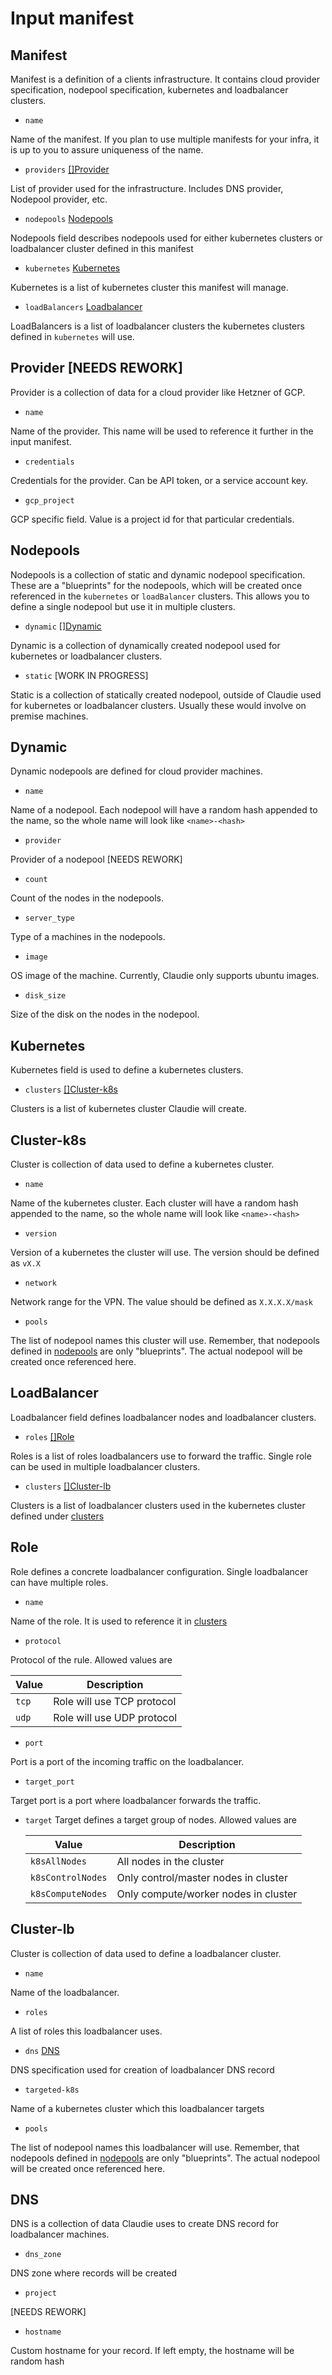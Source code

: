 # Input manifest

## Manifest

Manifest is a definition of a clients infrastructure. It contains cloud provider specification, nodepool specification, kubernetes and loadbalancer clusters. 

- `name`

Name of the manifest. If you plan to use multiple manifests for your infra, it is up to you to assure uniqueness of the name.

- `providers` [[]Provider](#providers)

List of provider used for the infrastructure. Includes DNS provider, Nodepool provider, etc.

- `nodepools` [Nodepools](#nodepools)

Nodepools field describes nodepools used for either kubernetes clusters or loadbalancer cluster defined in this manifest

- `kubernetes` [Kubernetes](#kubernetes)

Kubernetes is a list of kubernetes cluster this manifest will manage.

- `loadBalancers` [Loadbalancer](#loadbalancer)

LoadBalancers is a list of loadbalancer clusters the kubernetes clusters defined in `kubernetes` will use.

## Provider [NEEDS REWORK]

Provider is a collection of data for a cloud provider like Hetzner of GCP.

- `name`

Name of the provider. This name will be used to reference it further in the input manifest.

- `credentials`

Credentials for the provider. Can be API token, or a service account key.

- `gcp_project`

GCP specific field. Value is a project id for that particular credentials.

## Nodepools

Nodepools is a collection of static and dynamic nodepool specification. These are a "blueprints" for the nodepools, which will be created once referenced in the `kubernetes` or `loadBalancer` clusters. This allows you to define a single nodepool but use it in multiple clusters.

- `dynamic` [[]Dynamic](#dynamic)

Dynamic is a collection of dynamically created nodepool used for kubernetes or loadbalancer clusters.

- `static` [WORK IN PROGRESS]

Static is a collection of statically created nodepool, outside of Claudie used for kubernetes or loadbalancer clusters. Usually these would involve on premise machines.


## Dynamic

Dynamic nodepools are defined for cloud provider machines.

- `name`

Name of a nodepool. Each nodepool will have a random hash appended to the name, so the whole name will look like `<name>-<hash>`

- `provider`

Provider of a nodepool [NEEDS REWORK]

- `count`

Count of the nodes in the nodepools.

- `server_type`
  
Type of a machines in the nodepools.

- `image`

OS image of the machine. Currently, Claudie only supports ubuntu images.

- `disk_size`

Size of the disk on the nodes in the nodepool.


## Kubernetes

Kubernetes field is used to define a kubernetes clusters. 

- `clusters` [[]Cluster-k8s](#cluster-k8s)

Clusters is a list of kubernetes cluster Claudie will create.

## Cluster-k8s

Cluster is collection of data used to define a kubernetes cluster.

- `name`

Name of the kubernetes cluster. Each cluster will have a random hash appended to the name, so the whole name will look like `<name>-<hash>`

- `version`

Version of a kubernetes the cluster will use. The version should be defined as `vX.X`

- `network`

Network range for the VPN. The value should be defined as `X.X.X.X/mask`

- `pools`

The list of nodepool names this cluster will use. Remember, that nodepools defined in [nodepools](#nodepools) are only "blueprints". The actual nodepool will be created once referenced here. 

## LoadBalancer

Loadbalancer field defines loadbalancer nodes and loadbalancer clusters.

- `roles` [[]Role](#role)
  
Roles is a list of roles loadbalancers use to forward the traffic. Single role can be used in multiple loadbalancer clusters.

- `clusters` [[]Cluster-lb](#cluster-lb)

Clusters is a list of loadbalancer clusters used in the kubernetes cluster defined under [clusters](#cluster-k8s)

## Role

Role defines a concrete loadbalancer configuration. Single loadbalancer can have multiple roles.

- `name`

Name of the role. It is used to reference it in [clusters](#cluster-lb)

- `protocol`

Protocol of the rule. Allowed values are 

  | Value | Description |
  |-------|-------------|
  | `tcp` | Role will use TCP protocol |
  | `udp` | Role will use UDP protocol |

- `port`

Port is a port of the incoming traffic on the loadbalancer.

- `target_port`

Target port is a port where loadbalancer forwards the traffic.

- `target` 
Target defines a target group of nodes. Allowed values are

  | Value | Description |
  |-------|-------------|
  |`k8sAllNodes` | All nodes in the cluster |
  |`k8sControlNodes` | Only control/master nodes in cluster |
  |`k8sComputeNodes` | Only compute/worker nodes in cluster |

## Cluster-lb

Cluster is collection of data used to define a loadbalancer cluster.

- `name`

Name of the loadbalancer.

- `roles`
  
A list of roles this loadbalancer uses.

- `dns` [DNS](#dns)
  
DNS specification used for creation of loadbalancer DNS record
- `targeted-k8s`

Name of a kubernetes cluster which this loadbalancer targets

- `pools`

The list of nodepool names this loadbalancer will use. Remember, that nodepools defined in [nodepools](#nodepools) are only "blueprints". The actual nodepool will be created once referenced here. 

## DNS

DNS is a collection of data Claudie uses to create DNS record for loadbalancer machines.

- `dns_zone` 

DNS zone where records will be created 

- `project` 

[NEEDS REWORK]  

- `hostname`
  
Custom hostname for your record. If left empty, the hostname will be random hash
